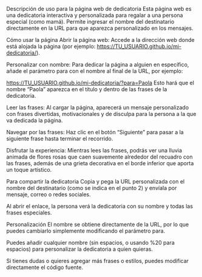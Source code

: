 Descripción de uso para la página web de dedicatoria
Esta página web es una dedicatoria interactiva y personalizada para regalar a una persona especial (como mamá). Permite ingresar el nombre del destinatario directamente en la URL para que aparezca personalizado en los mensajes.

Cómo usar la página
Abrir la página web:
Accede a la dirección web donde está alojada la página (por ejemplo:
https://TU_USUARIO.github.io/mi-dedicatoria/).

Personalizar con nombre:
Para dedicar la página a alguien en específico, añade el parámetro para con el nombre al final de la URL, por ejemplo:


https://TU_USUARIO.github.io/mi-dedicatoria/?para=Paola
Esto hará que el nombre “Paola” aparezca en el título y dentro de las frases de la dedicatoria.

Leer las frases:
Al cargar la página, aparecerá un mensaje personalizado con frases divertidas, motivacionales y de disculpa para la persona a la que va dedicada la página.

Navegar por las frases:
Haz clic en el botón “Siguiente” para pasar a la siguiente frase hasta terminar el recorrido.

Disfrutar la experiencia:
Mientras lees las frases, podrás ver una lluvia animada de flores rosas que caen suavemente alrededor del recuadro con las frases, además de una grieta decorativa en el borde inferior que aporta un toque artístico.

Para compartir la dedicatoria
Copia y pega la URL personalizada con el nombre del destinatario (como se indica en el punto 2) y envíala por mensaje, correo o redes sociales.

Al abrir el enlace, la persona verá la dedicatoria con su nombre y todas las frases especiales.

Personalización
El nombre se obtiene directamente de la URL, por lo que puedes cambiarlo simplemente modificando el parámetro para.

Puedes añadir cualquier nombre (sin espacios, o usando %20 para espacios) para personalizar la dedicatoria a quien quieras.

Si tienes dudas o quieres agregar más frases o estilos, puedes modificar directamente el código fuente.

